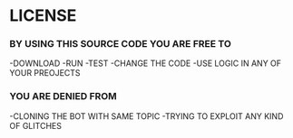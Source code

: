 # LICENSE 

### BY USING THIS SOURCE CODE YOU ARE FREE TO

-DOWNLOAD 
-RUN 
-TEST 
-CHANGE THE CODE
-USE LOGIC IN ANY OF YOUR PREOJECTS

### YOU ARE DENIED FROM

-CLONING THE BOT WITH SAME TOPIC
-TRYING TO EXPLOIT ANY KIND OF GLITCHES
